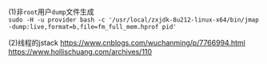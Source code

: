 


(1)非`root`用户`dump`文件生成    
`sudo -H -u provider bash -c '/usr/local/zxjdk-8u212-linux-x64/bin/jmap -dump:live,format=b,file=fm_full_mem.hprof pid' `

(2)线程的jstack
https://www.cnblogs.com/wuchanming/p/7766994.html
https://www.hollischuang.com/archives/110
